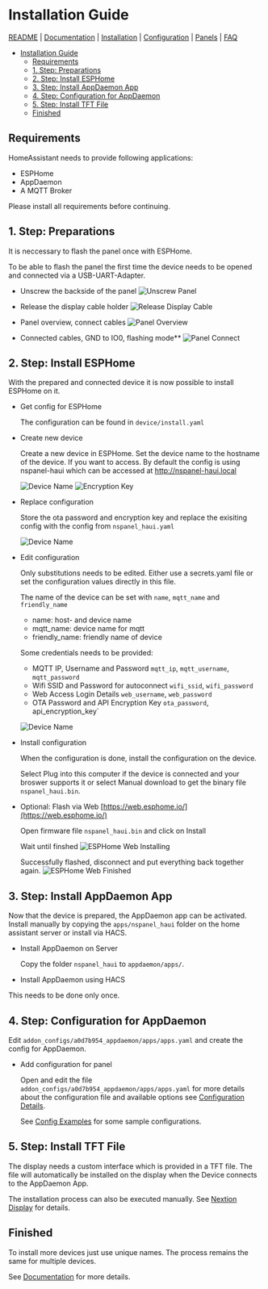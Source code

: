 # Installation Guide

[README](../README.md) | [Documentation](README.md) | [Installation](Install.md) | [Configuration](Config.md) | [Panels](panels/README.md) | [FAQ](FAQ.md)

- [Installation Guide](#installation-guide)
  - [Requirements](#requirements)
  - [1. Step: Preparations](#1-step-preparations)
  - [2. Step: Install ESPHome](#2-step-install-esphome)
  - [3. Step: Install AppDaemon App](#3-step-install-appdaemon-app)
  - [4. Step: Configuration for AppDaemon](#4-step-configuration-for-appdaemon)
  - [5. Step: Install TFT File](#5-step-install-tft-file)
  - [Finished](#finished)

## Requirements

HomeAssistant needs to provide following applications:

- ESPHome
- AppDaemon
- A MQTT Broker

Please install all requirements before continuing.

## 1. Step: Preparations

It is neccessary to flash the panel once with ESPHome.

To be able to flash the panel the first time the device needs to be opened and connected via a USB-UART-Adapter.

- Unscrew the backside of the panel
  ![Unscrew Panel](assets/serial_conn_unscrew.jpg)

- Release the display cable holder
  ![Release Display Cable](assets/serial_conn_release.jpg)

- Panel overview, connect cables
  ![Panel Overview](assets/serial_conn_overview.jpg)

- Connected cables, GND to IO0, flashing mode**
  ![Panel Connect](assets/serial_conn_connect.jpg)

## 2. Step: Install ESPHome

With the prepared and connected device it is now possible to install ESPHome on it.

- Get config for ESPHome

  The configuration can be found in `device/install.yaml`

- Create new device

  Create a new device in ESPHome. Set the device name to the hostname of the device. If you want to access. By default the config is using nspanel-haui which can be accessed at <http://nspanel-haui.local>

  ![Device Name](assets/esphome_create_config.png)
  ![Encryption Key](assets/esphome_encyption_key.png)

- Replace configuration

  Store the ota password and encryption key and replace the exisiting config with the config from `nspanel_haui.yaml`

  ![Device Name](assets/esphome_created_config.png)

- Edit configuration

  Only substitutions needs to be edited.
  Either use a secrets.yaml file or set the configuration values directly in this file.

  The name of the device can be set with `name`, `mqtt_name` and `friendly_name`

  - name: host- and device name
  - mqtt_name: device name for mqtt
  - friendly_name: friendly name of device

  Some credentials needs to be provided:

  - MQTT IP, Username and Password `mqtt_ip`, `mqtt_username`, `mqtt_password`
  - Wifi SSID and Password for autoconnect `wifi_ssid`, `wifi_password`
  - Web Access Login Details `web_username`, `web_password`
  - OTA Password and API Encryption Key `ota_password`, api_encryption_key`

  ![Device Name](assets/esphome_replaced_config.png)

- Install configuration

  When the configuration is done, install the configuration on the device.

  Select Plug into this computer if the device is connected and your broswer supports it or select Manual download to get the binary file `nspanel_haui.bin`.

- Optional: Flash via Web [https://web.esphome.io/](https://web.esphome.io/)

  Open firmware file `nspanel_haui.bin` and click on Install

  Wait until finshed
  ![ESPHome Web Installing](assets/esphome_web_installing.jpg)

  Successfully flashed, disconnect and put everything back together again.
  ![ESPHome Web Finished](assets/esphome_web_finished.jpg)

## 3. Step: Install AppDaemon App

Now that the device is prepared, the AppDaemon app can be activated. Install manually by copying the `apps/nspanel_haui` folder on the home assistant server or install via HACS.

- Install AppDaemon on Server

  Copy the folder `nspanel_haui` to `appdaemon/apps/`.

- Install AppDaemon using HACS

This needs to be done only once.

## 4. Step: Configuration for AppDaemon

Edit `addon_configs/a0d7b954_appdaemon/apps/apps.yaml` and create the config for AppDaemon.

- Add configuration for panel

  Open and edit the file `addon_configs/a0d7b954_appdaemon/apps/apps.yaml` for more details about the configuration file and available options see [Configuration Details](Config.md).

  See [Config Examples](Example_Config.md) for some sample configurations.

## 5. Step: Install TFT File

The display needs a custom interface which is provided in a TFT file. The file will automatically be installed on the display when the Device connects to the AppDaemon App.

The installation process can also be executed manually. See [Nextion Display](Nextion.md) for details.

## Finished

To install more devices just use unique names. The process remains the same for multiple devices.

See [Documentation](README.md) for more details.
